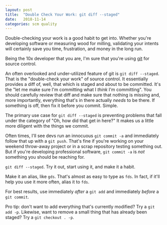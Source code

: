 ```yaml
---
layout: post
title:  "Double Check Your Work: git diff --staged"
date:   2018-11-14
categories: scm quality
---
```


Double-checking your work is a good habit to get into. Whether you're
developing software or measuring wood for milling, validating your
intents will certainly save you time, frustration, and money in the long run.

Being the 10x developer that you are, I'm sure that you're using [git][git] for
source control.

An often overlooked and under-utilized feature of git is `git diff --staged`.
That is the "double-check your work" of source control. It essentially provides
a diff of, well, that which is staged and about to be committed. It's the "let
me make sure I'm committing what I _think_ I'm committing". You should
carefully review that diff and make sure that nothing is missing and, more
importantly, everything that's in there actually _needs_ to be there. If
something is off, then fix it before you commit. Simple.

The primary use case for `git diff --staged` is preventing problems that fall
under the category of "Oh, how did that get in here?" It makes us a little more
diligent with the things we commit.

Often times, I'll see devs run an innocuous `git commit -a` and immediately
follow that up with a `git push`. That's fine if you're working on your weekend
throw-away project or in a scrap repository testing something out.  But if
you're developing professional software, `git commit -a` is _not_ something you
should be reaching for.

`git diff --staged`. Try it out, start using it, and make it a habit.

Make it an alias, like `gds`. That's almost as easy to type as `fds`. In fact,
if it'll help you use it more often, alias it to `fds`.

For best results, use immediately _after_ a `git add` and immediately _before_
a `git commit`.


Pro tip: don't want to add everything that's currently modified? Try a `git add
-p`. Likewise, want to remove a small thing that has already been staged? Try a
`git checkout . -p`.

[git]: https://git-scm.com/
